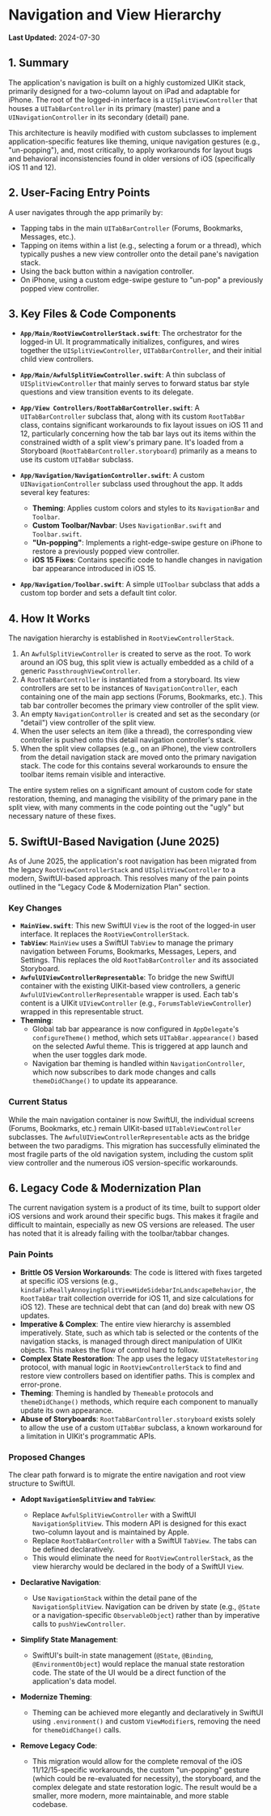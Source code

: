# Navigation and View Hierarchy

**Last Updated:** 2024-07-30

## 1. Summary

The application's navigation is built on a highly customized UIKit stack, primarily designed for a two-column layout on iPad and adaptable for iPhone. The root of the logged-in interface is a `UISplitViewController` that houses a `UITabBarController` in its primary (master) pane and a `UINavigationController` in its secondary (detail) pane.

This architecture is heavily modified with custom subclasses to implement application-specific features like theming, unique navigation gestures (e.g., "un-popping"), and, most critically, to apply workarounds for layout bugs and behavioral inconsistencies found in older versions of iOS (specifically iOS 11 and 12).

## 2. User-Facing Entry Points

A user navigates through the app primarily by:

- Tapping tabs in the main `UITabBarController` (Forums, Bookmarks, Messages, etc.).
- Tapping on items within a list (e.g., selecting a forum or a thread), which typically pushes a new view controller onto the detail pane's navigation stack.
- Using the back button within a navigation controller.
- On iPhone, using a custom edge-swipe gesture to "un-pop" a previously popped view controller.

## 3. Key Files & Code Components

- **`App/Main/RootViewControllerStack.swift`**: The orchestrator for the logged-in UI. It programmatically initializes, configures, and wires together the `UISplitViewController`, `UITabBarController`, and their initial child view controllers.

- **`App/Main/AwfulSplitViewController.swift`**: A thin subclass of `UISplitViewController` that mainly serves to forward status bar style questions and view transition events to its delegate.

- **`App/View Controllers/RootTabBarController.swift`**: A `UITabBarController` subclass that, along with its custom `RootTabBar` class, contains significant workarounds to fix layout issues on iOS 11 and 12, particularly concerning how the tab bar lays out its items within the constrained width of a split view's primary pane. It's loaded from a Storyboard (`RootTabBarController.storyboard`) primarily as a means to use its custom `UITabBar` subclass.

- **`App/Navigation/NavigationController.swift`**: A custom `UINavigationController` subclass used throughout the app. It adds several key features:
    - **Theming**: Applies custom colors and styles to its `NavigationBar` and `Toolbar`.
    - **Custom Toolbar/Navbar**: Uses `NavigationBar.swift` and `Toolbar.swift`.
    - **"Un-popping"**: Implements a right-edge-swipe gesture on iPhone to restore a previously popped view controller.
    - **iOS 15 Fixes**: Contains specific code to handle changes in navigation bar appearance introduced in iOS 15.

- **`App/Navigation/Toolbar.swift`**: A simple `UIToolbar` subclass that adds a custom top border and sets a default tint color.

## 4. How It Works

The navigation hierarchy is established in `RootViewControllerStack`.

1.  An `AwfulSplitViewController` is created to serve as the root. To work around an iOS bug, this split view is actually embedded as a child of a generic `PassthroughViewController`.
2.  A `RootTabBarController` is instantiated from a storyboard. Its view controllers are set to be instances of `NavigationController`, each containing one of the main app sections (Forums, Bookmarks, etc.). This tab bar controller becomes the primary view controller of the split view.
3.  An empty `NavigationController` is created and set as the secondary (or "detail") view controller of the split view.
4.  When the user selects an item (like a thread), the corresponding view controller is pushed onto this detail navigation controller's stack.
5.  When the split view collapses (e.g., on an iPhone), the view controllers from the detail navigation stack are moved onto the primary navigation stack. The code for this contains several workarounds to ensure the toolbar items remain visible and interactive.

The entire system relies on a significant amount of custom code for state restoration, theming, and managing the visibility of the primary pane in the split view, with many comments in the code pointing out the "ugly" but necessary nature of these fixes.

## 5. SwiftUI-Based Navigation (June 2025)

As of June 2025, the application's root navigation has been migrated from the legacy `RootViewControllerStack` and `UISplitViewController` to a modern, SwiftUI-based approach. This resolves many of the pain points outlined in the "Legacy Code & Modernization Plan" section.

### Key Changes

-   **`MainView.swift`**: This new SwiftUI `View` is the root of the logged-in user interface. It replaces the `RootViewControllerStack`.
-   **`TabView`**: `MainView` uses a SwiftUI `TabView` to manage the primary navigation between Forums, Bookmarks, Messages, Lepers, and Settings. This replaces the old `RootTabBarController` and its associated Storyboard.
-   **`AwfulUIViewControllerRepresentable`**: To bridge the new SwiftUI container with the existing UIKit-based view controllers, a generic `AwfulUIViewControllerRepresentable` wrapper is used. Each tab's content is a UIKit `UIViewController` (e.g., `ForumsTableViewController`) wrapped in this representable struct.
-   **Theming**:
    -   Global tab bar appearance is now configured in `AppDelegate`'s `configureTheme()` method, which sets `UITabBar.appearance()` based on the selected Awful theme. This is triggered at app launch and when the user toggles dark mode.
    -   Navigation bar theming is handled within `NavigationController`, which now subscribes to dark mode changes and calls `themeDidChange()` to update its appearance.

### Current Status

While the main navigation container is now SwiftUI, the individual screens (Forums, Bookmarks, etc.) remain UIKit-based `UITableViewController` subclasses. The `AwfulUIViewControllerRepresentable` acts as the bridge between the two paradigms. This migration has successfully eliminated the most fragile parts of the old navigation system, including the custom split view controller and the numerous iOS version-specific workarounds.

## 6. Legacy Code & Modernization Plan

The current navigation system is a product of its time, built to support older iOS versions and work around their specific bugs. This makes it fragile and difficult to maintain, especially as new OS versions are released. The user has noted that it is already failing with the toolbar/tabbar changes.

### Pain Points

-   **Brittle OS Version Workarounds**: The code is littered with fixes targeted at specific iOS versions (e.g., `kindaFixReallyAnnoyingSplitViewHideSidebarInLandscapeBehavior`, the `RootTabBar` trait collection override for iOS 11, and size calculations for iOS 12). These are technical debt that can (and do) break with new OS updates.
-   **Imperative & Complex**: The entire view hierarchy is assembled imperatively. State, such as which tab is selected or the contents of the navigation stacks, is managed through direct manipulation of UIKit objects. This makes the flow of control hard to follow.
-   **Complex State Restoration**: The app uses the legacy `UIStateRestoring` protocol, with manual logic in `RootViewControllerStack` to find and restore view controllers based on identifier paths. This is complex and error-prone.
-   **Theming**: Theming is handled by `Themeable` protocols and `themeDidChange()` methods, which require each component to manually update its own appearance.
-   **Abuse of Storyboards**: `RootTabBarController.storyboard` exists solely to allow the use of a custom `UITabBar` subclass, a known workaround for a limitation in UIKit's programmatic APIs.

### Proposed Changes

The clear path forward is to migrate the entire navigation and root view structure to SwiftUI.

-   **Adopt `NavigationSplitView` and `TabView`**:
    -   Replace `AwfulSplitViewController` with a SwiftUI `NavigationSplitView`. This modern API is designed for this exact two-column layout and is maintained by Apple.
    -   Replace `RootTabBarController` with a SwiftUI `TabView`. The tabs can be defined declaratively.
    -   This would eliminate the need for `RootViewControllerStack`, as the view hierarchy would be declared in the body of a SwiftUI `View`.

-   **Declarative Navigation**:
    -   Use `NavigationStack` within the detail pane of the `NavigationSplitView`. Navigation can be driven by state (e.g., `@State` or a navigation-specific `ObservableObject`) rather than by imperative calls to `pushViewController`.

-   **Simplify State Management**:
    -   SwiftUI's built-in state management (`@State`, `@Binding`, `@EnvironmentObject`) would replace the manual state restoration code. The state of the UI would be a direct function of the application's data model.

-   **Modernize Theming**:
    -   Theming can be achieved more elegantly and declaratively in SwiftUI using `.environment()` and custom `ViewModifier`s, removing the need for `themeDidChange()` calls.

-   **Remove Legacy Code**:
    -   This migration would allow for the complete removal of the iOS 11/12/15-specific workarounds, the custom "un-popping" gesture (which could be re-evaluated for necessity), the storyboard, and the complex delegate and state restoration logic. The result would be a smaller, more modern, more maintainable, and more stable codebase. 